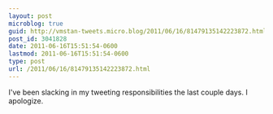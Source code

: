 ```yaml
---
layout: post
microblog: true
guid: http://vmstan-tweets.micro.blog/2011/06/16/81479135142223872.html
post_id: 3041828
date: 2011-06-16T15:51:54-0600
lastmod: 2011-06-16T15:51:54-0600
type: post
url: /2011/06/16/81479135142223872.html
---
```

I've been slacking in my tweeting responsibilities the last couple days. I apologize.
